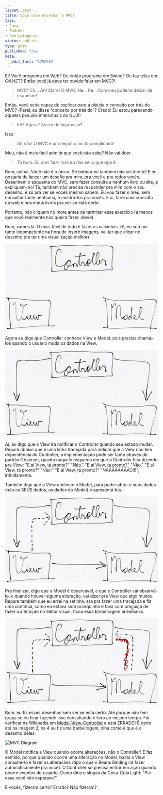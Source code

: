 ```yaml
---
layout: post
title: Voce sabe desenhar o MVC?
tags:
- Java
- Padrões
- Sem-categoria
status: publish
type: post
published: true
meta:
  _edit_last: '1790462'
---
```


Ei! Você programa em Web? Ou então programa em Swing? Ou faz telas em C#.NET?  Então você já deve ter ouvido falar em MVC?!

> MVC? Eh... Ah! Claro! O MVC! He... he... Como eu poderia deixar de esquecer!

Então, você seria capaz de explicar para a platéia o conceito por trás do MVC? (Perái, eu disse "conceito por trás do"? Credo! Eu estou parecendo aqueles pseudo-intelectuais do GUJ!)

> Eh? Agora? Assim de improviso?

Isso.

> Ah não! O MVC é um negócio muito complicado!

Meu, não é mais fácil admitir que você não sabe? Não vai doer.

> Tá bom. Eu ouvi falar mas eu não sei o que que é.

Bom, calma. Você não é o único. Se bobear eu tambem não sei direito! E eu gostaria de lançar um desafio pra mim, pra você e pra todos vocês. Desenhem o esquema do MVC, sem fazer consulta a nenhum livro ou site, e expliquem-no! Tá, também não precisa responder pra mim com o seu desenho, é só pra ver se vocês mesmo sabem. Eu vou fazer o meu, sem consultar fonte nenhuma, e mostrá-los pra vocês. E aí, farei uma consulta na web e nos meus livros pra ver se está certo.

Portanto, não cliquem no more antes de terminar esse exercício (a menos que você realmente não queira fazer, óbvio).

<!--more-->Bom, vamos lá. O mais fácil de tudo é fazer as caixinhas. (É, eu sou um tanto incompetente na hora de inserir imagens, vai ter que clicar no desenho pra ter uma visualização melhor)

![mvc-1.jpg](/assets/2007/09/19/mvc-1.jpg)

Agora eu digo que Controller conhece View e Model, pois precisa chamá-los quando o usuário muda os dados na View.

![mvc-2.jpg](/assets/2007/09/19/mvc-2.jpg)

Aí,  eu digo que a View irá notificar o Controller quando seu estado mudar. Repare abaixo que é uma linha tracejada para indicar que a View não tem dependência do Controller, a implementação pode ser tanto através do padrão Observer, quanto naquele esquema em que o Controler fica dizendo pra View: "E aí View, tá pronto?" "Não." "E aí View, tá pronto?" "Não." "E aí View, tá pronto?" "Não!" "E aí View, tá pronto?" "NÃÃÃÃÃÃÃÃO!!!", infinitamente.

Também digo que a View conhece o Model, para poder obter o seus dados (não os SEUS dados, os dados do Model) e apresentá-los.

![mvc-3.jpg](/assets/2007/09/19/mvc-3.jpg)

Pra finalizar, digo que o Model é observável, e que o Controller vai observá-lo, e quando houver alguma alteração,  vai dizer pra View que algo mudou. Repare também que eu errei na setinha, era pra fazer uma tracejada e fiz uma contínua, como eu estava sem branquinho e tava com preguiça de fazer a alteração no editor visual, ficou essa barbeiragem aí embaixo.

![mvc-4.jpg](/assets/2007/09/19/mvc-4.jpg)

Bom, eu fiz esses desenhos sem ver se está certo. Até porque não tem graça se eu ficar fazendo isso consultando o livro ao mesmo tempo. Fui verificar na Wikipedia em [Model-View-Controller](http://en.wikipedia.org/wiki/Model-view-controller) e está ERRADO! É certo até na imagem 3, na 4 eu fiz uma barbeiragem, olha como é que é o desenho deles:

![MVC Diagram](http://upload.wikimedia.org/wikipedia/en/7/7c/ModelViewControllerDiagram.png)

O Model notifica a View quando ocorre alterações, não o Controller! E faz sentido, porque quando ocorre uma alteração no Model, basta a View consultá-lo e fazer as alteracões (tipo o que o Beans Binding irá fazer automaticamente pra você). O Controller  só precisa entrar em ação quando ocorre eventos do usuário.  Como diria o slogan da Coca-Cola Light: "Por essa você não esperava!".

E vocês, fizeram certo? Errado? Não fizeram?
